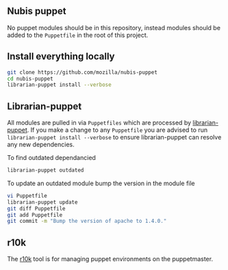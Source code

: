 Nubis puppet
--------------
No puppet modules should be in this repository, instead modules should be added to the `Puppetfile` in the root of this project.

Install everything locally
--------------------------
```bash
git clone https://github.com/mozilla/nubis-puppet
cd nubis-puppet
librarian-puppet install --verbose
```

Librarian-puppet
----------------
All modules are pulled in via `Puppetfiles` which are processed by [librarian-puppet](http://librarian-puppet.com/). If you make a change to any `Puppetfile` you are advised to run `librarian-puppet install --verbose` to ensure librarian-puppet can resolve any new dependencies.

To find outdated dependancied
```bash
librarian-puppet outdated
```

To update an outdated module bump the version in the module file
```bash
vi Puppetfile
librarian-puppet update
git diff Puppetfile
git add Puppetfile
git commit -m "Bump the version of apache to 1.4.0."
```


r10k
----
The [r10k](http://rubydoc.info/gems/r10k/1.2.1/) tool is for managing puppet environments on the puppetmaster.
